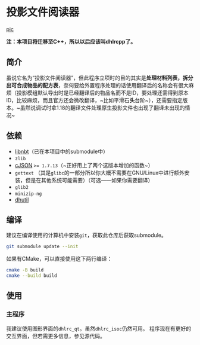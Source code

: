 # 投影文件阅读器

[pic](funcshow_zh.png)

**注：本项目将迁移至C++，所以以后应该叫dhlrcpp了。**

## 简介

虽说它名为“投影文件阅读器”，但此程序立项时的目的其实是**处理材料列表，拆分出可合成物品的配方表**，奈何要给外置程序处理的话使用翻译后的名称会有很大麻烦（投影模组默认导出时是已经翻译后的物品名而不是ID，要处理还需得到原本ID，比较麻烦，而且官方还会微改翻译，~比如平滑石**头**台阶~），还需要指定版本。~虽然说调试时拿1.18的翻译文件处理原生投影文件也出现了翻译未出现的情况~

## 依赖

- [libnbt](https://github.com/djytw/libnbt)（已在本项目中的submodule中）
- `zlib`
- [cJSON](https://github.com/DaveGamble/cJSON) `>= 1.7.13`（~正好用上了两个这版本增加的函数~）
- `gettext` （其是`glibc`的一部分所以你大概不需要在GNU/Linux中进行额外安装，但是在其他系统可能需要）（可选——如果你需要翻译）
- `glib2`
- `minizip-ng`
- [dhutil](https://github.com/DreamHelium/dhutil)

## 编译

建议在编译使用的计算机中安装`git`，获取此仓库后获取submodule。

```bash
git submodule update --init
```

如果有CMake，可以直接使用这下两行编译：

```bash
cmake -B build
cmake --build build
```

## 使用

### 主程序

我建议使用图形界面的`dhlrc_qt`。虽然`dhlrc_isoc`仍然可用。
程序现在有更好的交互界面，但若需更多信息，参见源代码。

